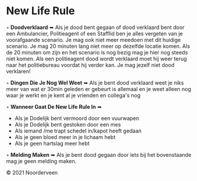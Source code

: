 # New Life Rule

◦ <b>Doodverklaard</b> ➥ Als je dood bent gegaan of dood verklaard bent door een Ambulancier, Politieagent of een Stafflid ben je alles vergeten van je voorafgaande scenario. Je mag ook niet meer meedoen met dit huidige scenario. Je mag 20 minuten lang niet meer op dezelfde locatie komen. Als de 20 minuten om zijn en het scenario is nog bezig mag je hier nog steeds niet komen. Als een politieagent dood wordt verklaard moet hij weer terug naar het politiebureau voordat hij verder kan. Je mag jezelf niet dood verklaren!

◦ <b>Dingen Die Je Nog Wel Weet</b> ➥ Als je bent dood verklaard weet je niks meer van wat er 30min geleden er gebeurt is allemaal en je weet alleen nog waar je werkt en je kent al je vrienden en collega's nog 

◦ <b>Wanneer Gaat De New Life Rule In</b> ➥ 
- Als je Dodelijk bent vermoord door een vuurwapen
- Als je Dodelijk bent gestoken door een mes
- Als iemand /me trapt schedel in/kapot heeft gedaan
- Als je geen bloed meer in je lichaam hebt
- Als je geen hartslag meer hebt

◦ <b>Melding Maken</b> ➥ Als je bent dood gegaan door iets bij het bovenstaande mag je geen melding maken.

© 2021 Noorderveen
